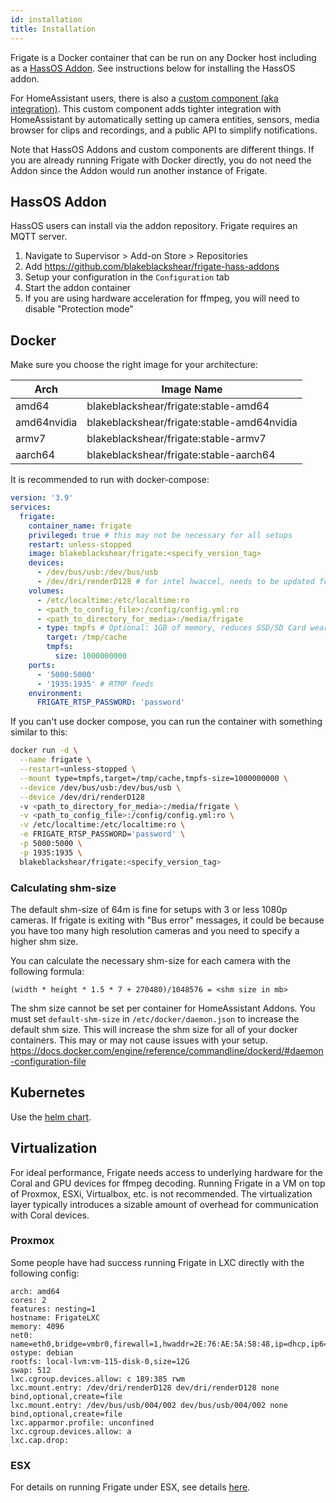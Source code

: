 ```yaml
---
id: installation
title: Installation
---
```


Frigate is a Docker container that can be run on any Docker host including as a [HassOS Addon](https://www.home-assistant.io/addons/). See instructions below for installing the HassOS addon.

For HomeAssistant users, there is also a [custom component (aka integration)](https://github.com/blakeblackshear/frigate-hass-integration). This custom component adds tighter integration with HomeAssistant by automatically setting up camera entities, sensors, media browser for clips and recordings, and a public API to simplify notifications.

Note that HassOS Addons and custom components are different things. If you are already running Frigate with Docker directly, you do not need the Addon since the Addon would run another instance of Frigate.

## HassOS Addon

HassOS users can install via the addon repository. Frigate requires an MQTT server.

1. Navigate to Supervisor > Add-on Store > Repositories
1. Add https://github.com/blakeblackshear/frigate-hass-addons
1. Setup your configuration in the `Configuration` tab
1. Start the addon container
1. If you are using hardware acceleration for ffmpeg, you will need to disable "Protection mode"

## Docker

Make sure you choose the right image for your architecture:

|Arch|Image Name|
|-|-|
|amd64|blakeblackshear/frigate:stable-amd64|
|amd64nvidia|blakeblackshear/frigate:stable-amd64nvidia|
|armv7|blakeblackshear/frigate:stable-armv7|
|aarch64|blakeblackshear/frigate:stable-aarch64|

It is recommended to run with docker-compose:

```yaml
version: '3.9'
services:
  frigate:
    container_name: frigate
    privileged: true # this may not be necessary for all setups
    restart: unless-stopped
    image: blakeblackshear/frigate:<specify_version_tag>
    devices:
      - /dev/bus/usb:/dev/bus/usb
      - /dev/dri/renderD128 # for intel hwaccel, needs to be updated for your hardware
    volumes:
      - /etc/localtime:/etc/localtime:ro
      - <path_to_config_file>:/config/config.yml:ro
      - <path_to_directory_for_media>:/media/frigate
      - type: tmpfs # Optional: 1GB of memory, reduces SSD/SD Card wear
        target: /tmp/cache
        tmpfs:
          size: 1000000000
    ports:
      - '5000:5000'
      - '1935:1935' # RTMP feeds
    environment:
      FRIGATE_RTSP_PASSWORD: 'password'
```

If you can't use docker compose, you can run the container with something similar to this:

```bash
docker run -d \
  --name frigate \
  --restart=unless-stopped \
  --mount type=tmpfs,target=/tmp/cache,tmpfs-size=1000000000 \
  --device /dev/bus/usb:/dev/bus/usb \
  --device /dev/dri/renderD128
  -v <path_to_directory_for_media>:/media/frigate \
  -v <path_to_config_file>:/config/config.yml:ro \
  -v /etc/localtime:/etc/localtime:ro \
  -e FRIGATE_RTSP_PASSWORD='password' \
  -p 5000:5000 \
  -p 1935:1935 \
  blakeblackshear/frigate:<specify_version_tag>
```

### Calculating shm-size

The default shm-size of 64m is fine for setups with 3 or less 1080p cameras. If frigate is exiting with "Bus error" messages, it could be because you have too many high resolution cameras and you need to specify a higher shm size.

You can calculate the necessary shm-size for each camera with the following formula:

```
(width * height * 1.5 * 7 + 270480)/1048576 = <shm size in mb>
```

The shm size cannot be set per container for HomeAssistant Addons. You must set `default-shm-size` in `/etc/docker/daemon.json` to increase the default shm size. This will increase the shm size for all of your docker containers. This may or may not cause issues with your setup. https://docs.docker.com/engine/reference/commandline/dockerd/#daemon-configuration-file

## Kubernetes

Use the [helm chart](https://github.com/blakeblackshear/blakeshome-charts/tree/master/charts/frigate).

## Virtualization

For ideal performance, Frigate needs access to underlying hardware for the Coral and GPU devices for ffmpeg decoding. Running Frigate in a VM on top of Proxmox, ESXi, Virtualbox, etc. is not recommended. The virtualization layer typically introduces a sizable amount of overhead for communication with Coral devices.

### Proxmox

Some people have had success running Frigate in LXC directly with the following config:

```
arch: amd64
cores: 2
features: nesting=1
hostname: FrigateLXC
memory: 4096
net0: name=eth0,bridge=vmbr0,firewall=1,hwaddr=2E:76:AE:5A:58:48,ip=dhcp,ip6=auto,type=veth
ostype: debian
rootfs: local-lvm:vm-115-disk-0,size=12G
swap: 512
lxc.cgroup.devices.allow: c 189:385 rwm
lxc.mount.entry: /dev/dri/renderD128 dev/dri/renderD128 none bind,optional,create=file
lxc.mount.entry: /dev/bus/usb/004/002 dev/bus/usb/004/002 none bind,optional,create=file
lxc.apparmor.profile: unconfined
lxc.cgroup.devices.allow: a
lxc.cap.drop:
```

### ESX
For details on running Frigate under ESX, see details [here](https://github.com/blakeblackshear/frigate/issues/305).

